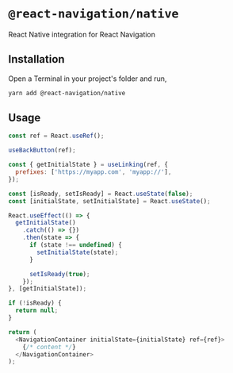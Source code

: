 # `@react-navigation/native`

React Native integration for React Navigation

## Installation

Open a Terminal in your project's folder and run,

```sh
yarn add @react-navigation/native
```

## Usage

```js
const ref = React.useRef();

useBackButton(ref);

const { getInitialState } = useLinking(ref, {
  prefixes: ['https://myapp.com', 'myapp://'],
});

const [isReady, setIsReady] = React.useState(false);
const [initialState, setInitialState] = React.useState();

React.useEffect(() => {
  getInitialState()
    .catch(() => {})
    .then(state => {
      if (state !== undefined) {
        setInitialState(state);
      }

      setIsReady(true);
    });
}, [getInitialState]);

if (!isReady) {
  return null;
}

return (
  <NavigationContainer initialState={initialState} ref={ref}>
    {/* content */}
  </NavigationContainer>
);
```
